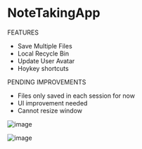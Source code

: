 # NoteTakingApp

FEATURES
+ Save Multiple Files
+ Local Recycle Bin
+ Update User Avatar
+ Hoykey shortcuts

PENDING IMPROVEMENTS
- Files only saved in each session for now
- UI improvement needed
- Cannot resize window

![image](https://user-images.githubusercontent.com/6103310/173918267-dad3e900-6533-43b6-add1-efcc2e1cc29f.png)

![image](https://user-images.githubusercontent.com/6103310/173916145-a5f0f35a-7aca-49c1-b51a-0e6adbde711b.png)
